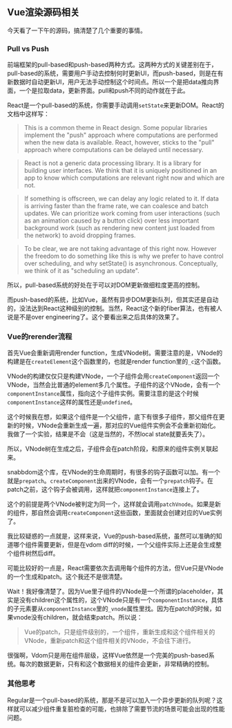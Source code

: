 ## Vue渲染源码相关


今天看了一下午的源码，搞清楚了几个重要的事情。

### Pull vs Push

前端框架的pull-based和push-based两种方式。这两种方式的关键差别在于，pull-based的系统，需要用户手动去控制何时更新UI，而push-based，则是在有新数据时自动更新UI，用户无法手动控制这个时间点。所以一个是把data推向界面，一个是拉取data，更新界面。pull和push不同的动作就在于此。

React是一个pull-based的系统，你需要手动调用`setState`来更新DOM。React的文档中这样写：

> This is a common theme in React design. Some popular libraries implement the "push" approach where computations are performed when the new data is available. React, however, sticks to the "pull" approach where computations can be delayed until necessary.

>React is not a generic data processing library. It is a library for building user interfaces. We think that it is uniquely positioned in an app to know which computations are relevant right now and which are not.

>If something is offscreen, we can delay any logic related to it. If data is arriving faster than the frame rate, we can coalesce and batch updates. We can prioritize work coming from user interactions (such as an animation caused by a button click) over less important background work (such as rendering new content just loaded from the network) to avoid dropping frames.

>To be clear, we are not taking advantage of this right now. However the freedom to do something like this is why we prefer to have control over scheduling, and why setState() is asynchronous. Conceptually, we think of it as "scheduling an update".

所以，pull-based系统的好处在于可以对DOM更新做细粒度更高的控制。

而push-based的系统，比如Vue，虽然有异步DOM更新队列，但其实还是自动的，没法达到React这种级别的控制。当然，React这个新的fiber算法，也有被人说是不是over engineering了。这个要看出来之后具体的效果了。


### Vue的rerender流程

首先Vue会重新调用render function，生成VNode树。需要注意的是，VNode的构建是在`createElement`这个函数里的，也就是render function里的`_c`这个函数。

VNode的构建仅仅只是构建VNode，一个子组件会用`createComponent`返回一个VNode，当然会比普通的element多几个属性。子组件的这个VNode，会有一个`componentInstance`属性，指向这个子组件实例。需要注意的是这个时候`componentInstance`这样的属性还是`undefined`。

这个时候我在想，如果这个组件是一个父组件，底下有很多子组件，那父组件在更新的时候，VNode会重新生成一遍，那对应的Vue组件实例会不会重新初始化。我做了一个实验，结果是不会（这是当然的，不然local state就要丢失了）。

所以，VNode树在生成之后，子组件会在patch阶段，和原来的组件实例关联起来。

snabbdom这个库，在VNode的生命周期时，有很多的钩子函数可以加。有一个就是`prepatch`。`createComponent`出来的VNode，会有一个`prepatch`钩子。在patch之前，这个钩子会被调用，这样就把`componentInstance`连接上了。

这个的前提是两个VNode被判定为同一个，这样就会调用`patchVnode`。如果是新的组件，那自然会调用`createComponent`这些函数，里面就会创建对应的Vue实例了。

我比较疑惑的一点就是，这样来说，Vue的push-based系统，虽然可以准确的知道哪个组件需要更新，但是在vdom diff的时候，一个父组件实际上还是会生成整个组件树然后diff。

可能比较好的一点是，React需要依次去调用每个组件的方法，但Vue只是VNode的一个生成和patch。这个我还不是很清楚。

Wait！我好像清楚了。因为Vue里子组件的VNode是一个所谓的placeholder，其实是没有children这个属性的，这个VNode只是有一个`componentInstance`，具体的子元素要从`componentInstance`里的`_vnode`属性里找。因为在patch的时候，如果vnode没有children，就会结束patch。所以说：

>Vue的patch，只是组件级别的，一个组件，重新生成和这个组件相关的VNode，重新patch和这个组件相关的VNode，不会往下进行。

很强啊，Vdom只是用在组件层级，这样Vue依然是一个完美的push-based系统。每次的数据更新，只有和这个数据相关的组件会更新，非常精确的控制。

### 其他思考

Regular是一个pull-based的系统，那是不是可以加入一个异步更新的队列呢？这样就可以减少组件重复脏检查的可能，也排除了需要节流的场景可能会出现的性能问题。

